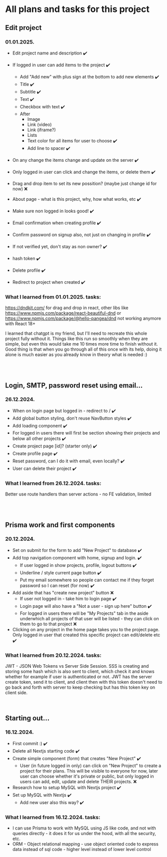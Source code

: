 # All plans and tasks for this project

## Edit project

### 01.01.2025.

- Edit project name and description ✔️
- If logged in user can add items to the project ✔️
  - Add "Add new" with plus sign at the bottom to add new elements ✔️
  - Title ✔️
  - Subtitle ✔️
  - Text ✔️
  - Checkbox with text ✔️
  - After
    - Image
    - Link (video)
    - Link (iframe?)
    - Lists
    - Text color for all items for user to choose ✔️
    - Add line to spacer ✔️
- On any change the items change and update on the server ✔️
- Only logged in user can click and change the items, or delete them ✔️
- Drag and drop item to set its new possition? (maybe just change id for now) ❌
- About page - what is this project, why, how what works, etc ✔️
- Make sure non logged in looks good! ✔️
- Email confirmation when creating profile ✔️

- Confirm password on signup also, not just on changing in profile ✔️
- If not verified yet, don't stay as non owner? ✔️
- hash token ✔️
- Delete profile ✔️
- Redirect to project when created ✔️

### What I learned from 01.01.2025. tasks:

https://dndkit.com/ for drag and drop in react, other libs like https://www.npmjs.com/package/react-beautiful-dnd or https://www.npmjs.com/package/@hello-pangea/dnd not working anymore with React 18+

I learned that chatgpt is my friend, but I'll need to recreate this whole project fully without it. Things like this run so smoothly when they are simple, but even this would take me 10 times more time to finish without it. Good thing is that when you go through all of this once with its help, doing it alone is much easier as you already know in theory what is needed :)

<br>

<br>

## Login, SMTP, password reset using email...

### 26.12.2024.

- When on login page but logged in - redirect to / ✔️
- Add global button styling, don't reuse NavButton styles ✔️
- Add loading component ✔️
- For logged in users there will first be section showing their projects and below all other projects ✔️
- Create project page [id]? (starter only) ✔️
- Create profile page ✔️
- Reset password, can I do it with email, even locally? ✔️
- User can delete their project ✔️

### What I learned from 26.12.2024. tasks:

Better use route handlers than server actions - no FE validation, limited

<br>

<br>

## Prisma work and first components

### 20.12.2024.

- Set on submit for the form to add "New Project" to database ✔️
- Add top navigation component with home, signup and login. ✔️
  - If user logged in show projects, profile, logout buttons ✔️
  - Underline / style current page button ✔️
  - Put my email somewhere so people can contact me if they forget password so I can reset (for now) ✔️
- Add aside that has "create new project" button ❌
  - If user not logged in - take him to login page ✔️
  - Login page will also have a "Not a user - sign up here" button ✔️
  - For logged in users there will be "My Projects" tab in the aside underwhich all projects of that user will be listed - they can click on them to go to that project ❌
- Clicking on any project in the home page takes you to the project page. Only logged in user that created this specific project can edit/delete etc ✔️

### What I learned from 20.12.2024. tasks:

JWT - JSON Web Tokens vs Server Side Session. SSS is creating and storing some hash which is also sent to client, which check it and knows whether for example if user is authenticated or not. JWT has the server create token, send it to client, and client then with this token doesn't need to go back and forth with server to keep checking but has this token key on client side.

<br>

## Starting out...

### 16.12.2024.

- First commit :) ✔️
- Delete all Nextjs starting code ✔️
- Create simple component (form) that creates "New Project" ✔️
  - User (in future logged in only) can click on "New Project" to create a project for their plans. This will be visible to everyone for now, later user can choose whether it's private or public, but only logged in users can add, edit, update and delete THEIR projects. ❌
- Research how to setup MySQL with Nextjs project ✔️
- Set up MySQL with Nextjs ✔️
  - Add new user also this way? ✔️

### What I learned from 16.12.2024. tasks:

- I can use Prisma to work with MySQL using JS like code, and not with queries directly - it does it for us under the hood, with all the security, etc.
- ORM - Object relational mapping - use object oriented code to express data instead of sql code - higher level instead of lower level control

<br>

